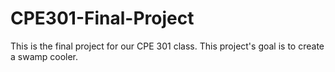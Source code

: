 # CPE301-Final-Project
This is the final project for our CPE 301 class. This project's goal is to create a swamp cooler.
